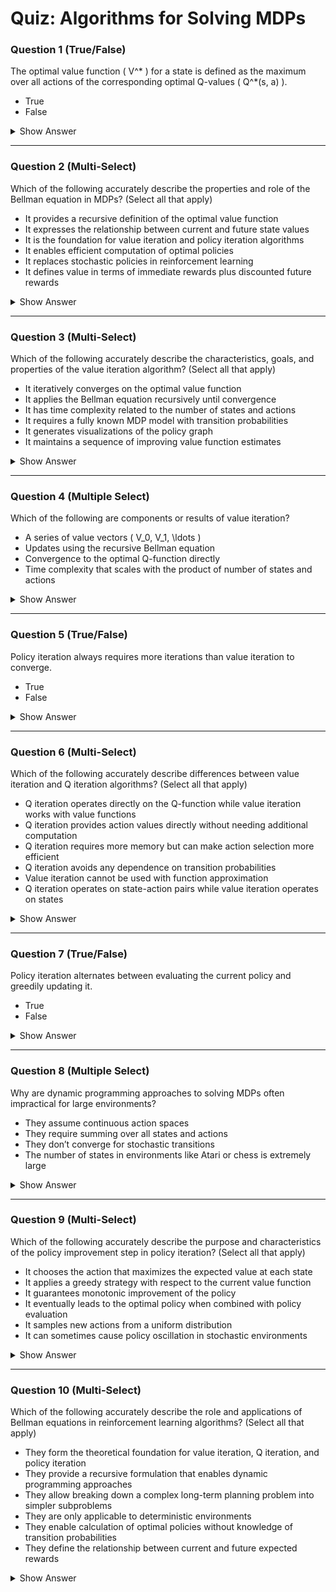 # Quiz: Algorithms for Solving MDPs



### Question 1 (True/False)
The optimal value function \( V^* \) for a state is defined as the maximum over all actions of the corresponding optimal Q-values \( Q^*(s, a) \).

- True  
- False

<details>
<summary>Show Answer</summary>

**Correct Answer:** True  
**Explanation:**  
The optimal value function is defined as the max over all Q-values at that state.  
> "The first says that the optimal value at a state is the same as the max Q value over possible actions at that state."
</details>

---



### Question 2 (Multi-Select)
Which of the following accurately describe the properties and role of the Bellman equation in MDPs? (Select all that apply)

- It provides a recursive definition of the optimal value function
- It expresses the relationship between current and future state values
- It is the foundation for value iteration and policy iteration algorithms
- It enables efficient computation of optimal policies
- It replaces stochastic policies in reinforcement learning
- It defines value in terms of immediate rewards plus discounted future rewards

<details>
<summary>Show Answer</summary>

**Correct Answers:** ✅ Recursive definition of optimal value, ✅ Relationship between current and future values, ✅ Foundation for algorithms, ✅ Enables efficient computation, ✅ Defines value in terms of rewards  
**Explanation:**  
The Bellman equation has several key properties and roles in MDP solution methods.  
> "Taking a closer look at the definition of the optimal Q function, we will now try to rewrite it recursively..."  
> "The recursive Bellman equation derived so far will form the basis for... value iteration."
> "This recursive structure allows us to break down the complex problem of finding optimal policies into a series of simpler calculations."
</details>

---



### Question 3 (Multi-Select)
Which of the following accurately describe the characteristics, goals, and properties of the value iteration algorithm? (Select all that apply)

- It iteratively converges on the optimal value function
- It applies the Bellman equation recursively until convergence
- It has time complexity related to the number of states and actions
- It requires a fully known MDP model with transition probabilities
- It generates visualizations of the policy graph
- It maintains a sequence of improving value function estimates

<details>
<summary>Show Answer</summary>

**Correct Answers:** ✅ Iteratively converges on optimal value, ✅ Applies Bellman equation recursively, ✅ Time complexity related to states/actions, ✅ Requires known MDP model, ✅ Maintains sequence of improving estimates  
**Explanation:**  
Value iteration has several key properties beyond just its primary goal.  
> "The central idea is to update this vector at each iteration by repeatedly applying this recursive Bellman equation until convergence."
> "Each iteration of this algorithm will have a time complexity of order of n square m..."
> "This update will produce a sequence of vectors V0, V1, and so on..."
</details>

---



### Question 4 (Multiple Select)
Which of the following are components or results of value iteration?

- A series of value vectors \( V_0, V_1, \ldots \)  
- Updates using the recursive Bellman equation  
- Convergence to the optimal Q-function directly  
- Time complexity that scales with the product of number of states and actions

<details>
<summary>Show Answer</summary>

**Correct Answers:** A series of value vectors \( V_0, V_1, \ldots \), Updates using the recursive Bellman equation, Time complexity that scales with the product of number of states and actions  
**Explanation:**  
The algorithm builds up sequences of value vectors, applies Bellman updates, and has quadratic time complexity.  
> "This update will produce a sequence of vectors V0, V1, and so on..."  
> "...by repeatedly applying this recursive Bellman equation..."  
> "Each iteration of this algorithm will have a time complexity of order of n square m..."
</details>

---



### Question 5 (True/False)
Policy iteration always requires more iterations than value iteration to converge.

- True  
- False

<details>
<summary>Show Answer</summary>

**Correct Answer:** False  
**Explanation:**  
Although policy iteration involves a policy evaluation step, it often converges faster.  
> "...the policy converges to pi star much sooner than the value converges to V of pi star, thus requiring fewer iterations."
</details>

---



### Question 6 (Multi-Select)
Which of the following accurately describe differences between value iteration and Q iteration algorithms? (Select all that apply)

- Q iteration operates directly on the Q-function while value iteration works with value functions
- Q iteration provides action values directly without needing additional computation
- Q iteration requires more memory but can make action selection more efficient
- Q iteration avoids any dependence on transition probabilities
- Value iteration cannot be used with function approximation
- Q iteration operates on state-action pairs while value iteration operates on states

<details>
<summary>Show Answer</summary>

**Correct Answers:** ✅ Q iteration operates directly on Q-function, ✅ Provides action values directly, ✅ Requires more memory but more efficient selection, ✅ Operates on state-action pairs vs states  
**Explanation:**  
There are several key differences between these algorithms beyond just the primary distinction.  
> "We can derive an update rule for Q functions, which will form the basis of the Q iteration algorithm."
> "While value iteration computes V(s), Q iteration computes Q(s,a) directly, which requires more memory but makes action selection more straightforward."
> "Q iteration operates on the larger space of state-action pairs rather than just states."
</details>

---



### Question 7 (True/False)
Policy iteration alternates between evaluating the current policy and greedily updating it.

- True  
- False

<details>
<summary>Show Answer</summary>

**Correct Answer:** True  
**Explanation:**  
Policy iteration alternates between computing value estimates and performing greedy updates.  
> "The policy iteration algorithm involves two parts... compute V pi... then greedily update the policy."
</details>

---



### Question 8 (Multiple Select)
Why are dynamic programming approaches to solving MDPs often impractical for large environments?

- They assume continuous action spaces  
- They require summing over all states and actions  
- They don’t converge for stochastic transitions  
- The number of states in environments like Atari or chess is extremely large

<details>
<summary>Show Answer</summary>

**Correct Answers:** They require summing over all states and actions, The number of states in environments like Atari or chess is extremely large  
**Explanation:**  
Dynamic programming is computationally expensive and not feasible for large state/action spaces.  
> "...time complexity of one iteration update..."  
> "...chess... our lower bound being 10 to the power 420 states. And for Atari Games... the number of such images is also exponentially large."
</details>

---



### Question 9 (Multi-Select)
Which of the following accurately describe the purpose and characteristics of the policy improvement step in policy iteration? (Select all that apply)

- It chooses the action that maximizes the expected value at each state
- It applies a greedy strategy with respect to the current value function
- It guarantees monotonic improvement of the policy
- It eventually leads to the optimal policy when combined with policy evaluation
- It samples new actions from a uniform distribution
- It can sometimes cause policy oscillation in stochastic environments

<details>
<summary>Show Answer</summary>

**Correct Answers:** ✅ Chooses action maximizing expected value, ✅ Applies greedy strategy, ✅ Guarantees monotonic improvement, ✅ Eventually leads to optimal policy  
**Explanation:**  
Policy improvement has several important properties beyond just the basic greedy selection.  
> "This greedy step involves picking the action that maximizes the value obtained at all states..."
> "Policy improvement guarantees that each new policy will be at least as good as the previous one."
> "The combination of policy evaluation and policy improvement will eventually converge to the optimal policy."
</details>

---



### Question 10 (Multi-Select)
Which of the following accurately describe the role and applications of Bellman equations in reinforcement learning algorithms? (Select all that apply)

- They form the theoretical foundation for value iteration, Q iteration, and policy iteration
- They provide a recursive formulation that enables dynamic programming approaches
- They allow breaking down a complex long-term planning problem into simpler subproblems
- They are only applicable to deterministic environments
- They enable calculation of optimal policies without knowledge of transition probabilities
- They define the relationship between current and future expected rewards

<details>
<summary>Show Answer</summary>

**Correct Answers:** ✅ Form foundation for algorithms, ✅ Provide recursive formulation, ✅ Break down complex problems, ✅ Define relationship between rewards  
**Explanation:**  
Bellman equations have multiple important roles and applications in RL algorithms.  
> "We derived the recursive Bellman optimality equations that form the backbone of the three dynamic programming algorithms..."
> "The recursive structure of the Bellman equations allows us to break down the complex problem of finding optimal long-term policies into a series of simpler, recursive subproblems."
> "These equations define the relationship between the value of a state and the values of its successor states."
</details>


